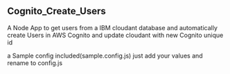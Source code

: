 ## Cognito_Create_Users
A Node App to get users from a IBM cloudant database and automatically create Users in AWS Cognito and update cloudant with new Cognito unique id

a Sample config included(sample.config.js) just add your values and rename to config.js

